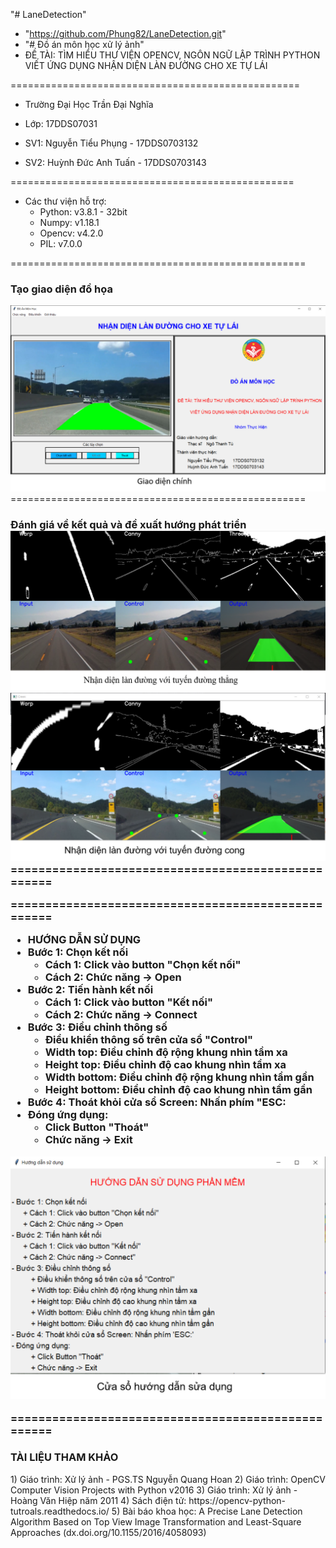 "# LaneDetection"
 - "https://github.com/Phung82/LaneDetection.git"
 - "# Đồ án môn học xử lý ảnh"
 - ĐỀ TÀI: TÌM HIỂU THƯ VIỆN OPENCV, NGÔN NGỮ LẬP TRÌNH PYTHON
  VIẾT ỨNG DỤNG NHẬN DIỆN LÀN ĐƯỜNG CHO XE TỰ LÁI

==================================================
- Trường Đại Học Trần Đại Nghĩa
- Lớp: 17DDS07031

- SV1: Nguyễn Tiểu Phụng  - 17DDS0703132
- SV2: Huỳnh Đức Anh Tuấn - 17DDS0703143

=================================================

- Các thư viện hỗ trợ:
  + Python: v3.8.1 - 32bit
  + Numpy: v1.18.1
  + Opencv: v4.2.0
  + PIL: v7.0.0

===================================================
<h3>Tạo giao diện đồ họa</h3>
<img   src="https://github.com/Phung82/LaneDetection/blob/master/Screenshots/Picture1.png" />
===================================================
<h3> Đánh giá về kết quả và đề xuất hướng phát triển</h3?
	<img   src="https://github.com/Phung82/LaneDetection/blob/master/Screenshots/Picture3.png" />
	</br>
	<img   src="https://github.com/Phung82/LaneDetection/blob/master/Screenshots/Picture4.png" />
	</br>
	<img   src="https://github.com/Phung82/LaneDetection/blob/master/Screenshots/Picture5.png" />
===================================================

===================================================
- HƯỚNG DẪN SỬ DỤNG
- Bước 1: Chọn kết nối
	+ Cách 1: Click vào button "Chọn kết nối"
	+ Cách 2: Chức năng -> Open
- Bước 2: Tiến hành kết nối
	+ Cách 1: Click vào button "Kết nối"
	+ Cách 2: Chức năng -> Connect
- Bước 3: Điều chỉnh thông số
	+ Điều khiển thông số trên cửa sổ "Control"
	+ Width top: Điều chỉnh độ rộng khung nhìn tầm xa
	+ Height top: Điều chỉnh độ cao khung nhìn tầm xa
	+ Width bottom: Điều chỉnh độ rộng khung nhìn tầm gần
	+ Height bottom: Điều chỉnh độ cao khung nhìn tầm gần
- Bước 4: Thoát khỏi cửa sổ Screen: Nhấn phím "ESC:
- Đóng ứng dụng:
	+ Click Button "Thoát"
	+ Chức năng -> Exit
<img   src="https://github.com/Phung82/LaneDetection/blob/master/Screenshots/Picture2.png" />

===================================================
<h3>TÀI LIỆU THAM KHẢO </h3>
1) Giáo trình: Xử lý ảnh - PGS.TS Nguyễn Quang Hoan
2) Giáo trình: OpenCV Computer Vision Projects with Python v2016
3) Giáo trình: Xử lý ảnh - Hoàng Văn Hiệp năm 2011
4) Sách điện tử: https://opencv-python-tutroals.readthedocs.io/
5) Bài báo khoa học: A Precise Lane Detection Algorithm Based on Top View Image
Transformation and Least-Square Approaches (dx.doi.org/10.1155/2016/4058093) 

